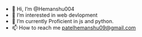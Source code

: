 - 👋 Hi, I’m @Hemanshu004
- 👀 I’m interested in web devlopment
- 🌱 I’m currently Proficient in  js and python.
- 📫 How to reach me patelhemanshu09@gmail.com
